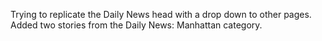 Trying to replicate the Daily News head with a drop down to other pages.
Added two stories from the Daily News: Manhattan category.